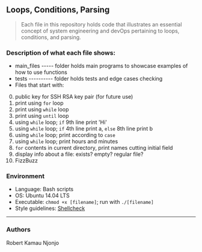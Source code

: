 ## Loops, Conditions, Parsing
> Each file in this repository holds code that illustrates an essential concept of 
> system engineering and devOps pertaining to loops, conditions, and parsing.

### Description of what each file shows:
* main_files ----- folder holds main programs to showcase examples of how to use functions
* tests ---------- folder holds tests and edge cases checking
* Files that start with:
0. public key for SSH RSA key pair (for future use)
1. print using ```for``` loop
2. print using ```while``` loop
3. print using ```until``` loop
4. using ```while``` loop; ```if``` 9th line print 'Hi'
5. using ```while``` loop; ```if``` 4th line print a, ```else``` 8th line print b
6. using ```while``` loop; print according to ```case```
7. using ```while``` loop; print hours and minutes
8. ```for``` contents in current directory, print names cutting initial field
9. display info about a file: exists? empty? regular file?
10. FizzBuzz

### Environment
* Language: Bash scripts
* OS: Ubuntu 14.04 LTS
* Executable: ```chmod +x [filename]```; run with ```./[filename]```
* Style guidelines: [Shellcheck](https://github.com/koalaman/shellcheck)

---
### Authors
Robert Kamau Njonjo
